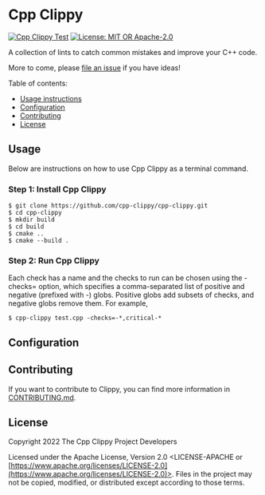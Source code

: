 # Cpp Clippy

[![Cpp Clippy Test](https://github.com/cpp-clippy/cpp-clippy/actions/workflows/cpp-clippy.yml/badge.svg?branch=main)](https://github.com/ismaelJimenez/cpp-clippy/actions)
[![License: MIT OR Apache-2.0](https://img.shields.io/crates/l/clippy.svg)](#license)

A collection of lints to catch common mistakes and improve your C++ code.

More to come, please [file an issue](https://github.com/cpp-clippy/cpp-clippy/issues) if you have ideas!

Table of contents:

*   [Usage instructions](#usage)
*   [Configuration](#configuration)
*   [Contributing](#contributing)
*   [License](#license)

## Usage

Below are instructions on how to use Cpp Clippy as a terminal command.

### Step 1: Install Cpp Clippy

```terminal
$ git clone https://github.com/cpp-clippy/cpp-clippy.git
$ cd cpp-clippy
$ mkdir build
$ cd build
$ cmake ..
$ cmake --build .
```

### Step 2: Run Cpp Clippy

Each check has a name and the checks to run can be chosen using the -checks= option, which specifies a comma-separated list of positive and negative (prefixed with -) globs. Positive globs add subsets of checks, and negative globs remove them. For example,

```terminal
$ cpp-clippy test.cpp -checks=-*,critical-*
```

## Configuration

## Contributing

If you want to contribute to Clippy, you can find more information in [CONTRIBUTING.md](https://github.com/cpp-clippy/cpp-clippy/blob/master/CONTRIBUTING.md).

## License

Copyright 2022 The Cpp Clippy Project Developers

Licensed under the Apache License, Version 2.0 <LICENSE-APACHE or
[https://www.apache.org/licenses/LICENSE-2.0](https://www.apache.org/licenses/LICENSE-2.0)>. Files in the project may not be
copied, modified, or distributed except according to those terms.
